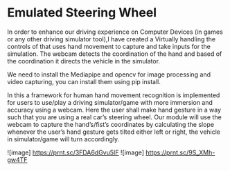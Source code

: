 # Emulated Steering Wheel
In order to enhance our driving experience on Computer Devices (in games or any other driving simulator tool),I have created a Virtually handling the controls of that uses hand movement to capture and take inputs for the simulation.
The webcam detects the coordination of the hand and based of the coordination it directs the vehicle in the simulator.

We need to install the Mediapipe and opencv for image processing and video capturing, you can install them using pip install. 

In this a framework for human hand movement recognition is implemented for users to use/play a driving simulator/game with more immersion and accuracy using a webcam. Here the user shall make hand gesture in a way such that you are using a real car’s steering wheel. Our module will use the webcam to capture the hand’s/fist’s coordinates by calculating the slope whenever the user’s hand gesture gets tilted either left or right, the vehicle in simulator/game will turn accordingly.


![image] https://prnt.sc/3FDA6dGvu5IF
![image] https://prnt.sc/9S_XMh-gw4TF
